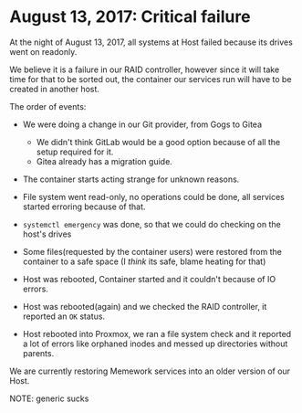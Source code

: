 # August 13, 2017: Critical failure

At the night of August 13, 2017, all systems at Host failed because its drives went on readonly.

We believe it is a failure in our RAID controller, however since
it will take time for that to be sorted out, the container
our services run will have to be created in another host.

The order of events:
 - We were doing a change in our Git provider, from Gogs to Gitea
   - We didn't think GitLab would be a good option because of all the setup required for it.
   - Gitea already has a migration guide.

 - The container starts acting strange for unknown reasons.
 - File system went read-only, no operations could be done, all services
 started erroring because of that.
 - `systemctl emergency` was done, so that we could do checking on the host's drives
 - Some files(requested by the container users) were restored from the container to a safe space
 (I *think* its safe, blame heating for that)
 - Host was rebooted, Container started and it couldn't because of IO errors.
 - Host was rebooted(again) and we checked the RAID controller, it reported an
 `OK` status.
 - Host rebooted into Proxmox, we ran a file system check and it reported a lot of errors
 like orphaned inodes and messed up directories without parents.
 
We are currently restoring Memework services into an older version of our Host.

NOTE: generic sucks

